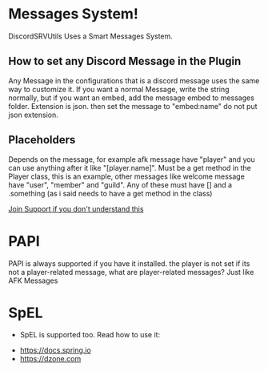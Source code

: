 # Messages System!

DiscordSRVUtils Uses a Smart Messages System. 

## How to set any Discord Message in the Plugin

Any Message in the configurations that is a discord message uses the same way to customize it. If you want a normal Message, write the string normally, but if you want an embed, add the message embed to messages folder. Extension is json. then set the message to "embed:name" do not put json extension.

## Placeholders

Depends on the message, for example afk message have "player" and you can use anything after it like "[player.name]". Must be a get method in the Player class, this is an example, other messages like welcome message have "user", "member" and "guild". Any of these must have [] and a .something (as i said needs to have a get method in the class)

[Join Support if you don't understand this](https://discordsrvutils.ml/support)

# PAPI

PAPI is always supported if you have it installed. the player is not set if its not a player-related message, what are player-related messages? Just like AFK Messages


# SpEL

- SpEL is supported too. Read how to use it: 
 * <a href="https://docs.spring.io/spring/docs/4.2.x/spring-framework-reference/html/expressions.html" target="blank">https://docs.spring.io</a> 
 * <a href="https://dzone.com/articles/learn-spring-expression-language-with-examples" target="blank">https://dzone.com</a> 